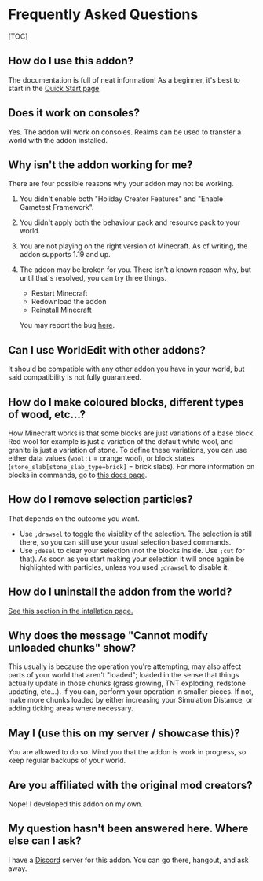 # Frequently Asked Questions

[TOC]

## How do I use this addon?

The documentation is full of neat information! As a beginner, it's best to start in the [Quick Start page](quick_start.md).

## Does it work on consoles?

Yes. The addon will work on consoles. Realms can be used to transfer a world with the addon installed.

## Why isn't the addon working for me?

There are four possible reasons why your addon may not be working.

1. You didn't enable both "Holiday Creator Features" and "Enable Gametest Framework".
2. You didn't apply both the behaviour pack and resource pack to your world.
3. You are not playing on the right version of Minecraft. As of writing, the addon supports 1.19 and up. 
4. The addon may be broken for you. There isn't a known reason why, but until that's resolved, you can try three things.

    * Restart Minecraft
    * Redownload the addon
    * Reinstall Minecraft

    You may report the bug [here](https://github.com/SIsilicon/WorldEdit-BE/issues).

## Can I use WorldEdit with other addons?

It should be compatible with any other addon you have in your world, but said compatibility is not fully guaranteed.

## How do I make coloured blocks, different types of wood, etc...?

How Minecraft works is that some blocks are just variations of a base block. Red wool for example is just a variation of the default white wool, and granite is just a variation of stone. To define these variations, you can use either data values (`wool:1` = orange wool), or block states (`stone_slab[stone_slab_type=brick]` = brick slabs). For more information on blocks in commands, go to [this docs page](usage/general/patterns.md).
 
## How do I remove selection particles?

That depends on the outcome you want.
- Use `;drawsel` to toggle the visiblity of the selection. The selection is still there, so you can still use your usual selection based commands.
- Use `;desel` to clear your selection (not the blocks inside. Use `;cut` for that). As soon as you start making your selection it will once again be highlighted with particles, unless you used `;drawsel` to disable it.

## How do I uninstall the addon from the world?

[See this section in the intallation page.](installation.md#uninstalling-from-a-world)

## Why does the message "Cannot modify unloaded chunks" show?

This usually is because the operation you're attempting, may also affect parts of your world that aren't "loaded"; loaded in the sense that things actually update in those chunks (grass growing, TNT exploding, redstone updating, etc...). If you can, perform your operation in smaller pieces. If not, make more chunks loaded by either increasing your Simulation Distance, or adding ticking areas where necessary.

## May I (use this on my server / showcase this)?

You are allowed to do so. Mind you that the addon is work in progress, so keep regular backups of your world.

## Are you affiliated with the original mod creators?

Nope! I developed this addon on my own.

## My question hasn't been answered here. Where else can I ask?

I have a [Discord](https://discord.gg/M5uAkr9WU2) server for this addon. You can go there, hangout, and ask away.
